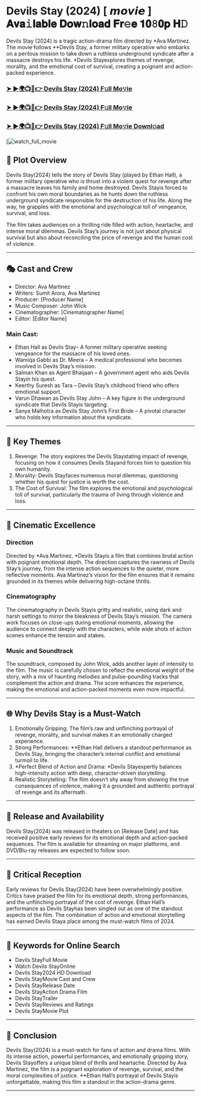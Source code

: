 # Devils Stay (2024) [ 𝙢𝙤𝙫𝙞𝙚 ] 𝐀𝐯𝐚𝚒𝐥𝐚𝐛𝐥𝐞 𝐃𝐨𝐰𝚗𝐥𝐨𝐚𝐝 𝐅𝐫𝚎𝐞 𝟏𝟎𝟾𝟎𝐩 𝐇𝙳

Devils Stay (2024) is a tragic action-drama film directed by *Ava Martinez. The movie follows **Devils Stay, a former military operative who embarks on a perilous mission to take down a ruthless underground syndicate after a massacre destroys his life. *Devils Stayexplores themes of revenge, morality, and the emotional cost of survival, creating a poignant and action-packed experience.

### [➤ ►🌍📺📱👉   Devils Stay (2024) F𝚞ll Mo𝚟ie](https://rb.gy/mnxii5)

### [➤ ►🌍📺📱👉   Devils Stay (2024) F𝚞ll Mo𝚟ie](https://rb.gy/mnxii5)

### [➤ ►🌍📺📱👉   Devils Stay (2024) F𝚞ll Mo𝚟ie Downl𝚘ad](https://rb.gy/mnxii5)

[![watch_full_movie](https://media.themoviedb.org/t/p/w533_and_h300_bestv2/cvHHTuhTPBnpdar2LRDQrrYn2hg.jpg)

## 📖 Plot Overview

Devils Stay(2024) tells the story of Devils Stay (played by Ethan Hall), a former military operative who is thrust into a violent quest for revenge after a massacre leaves his family and home destroyed. Devils Stayis forced to confront his own moral boundaries as he hunts down the ruthless underground syndicate responsible for the destruction of his life. Along the way, he grapples with the emotional and psychological toll of vengeance, survival, and loss.

The film takes audiences on a thrilling ride filled with action, heartache, and intense moral dilemmas. Devils Stay’s journey is not just about physical survival but also about reconciling the price of revenge and the human cost of violence.

---

## 🎭 Cast and Crew

- Director: Ava Martinez  
- Writers: Sumit Arora, Ava Martinez  
- Producer: [Producer Name]  
- Music Composer: John Wick  
- Cinematographer: [Cinematographer Name]  
- Editor: [Editor Name]  

### Main Cast:

- Ethan Hall as Devils Stay– A former military operative seeking vengeance for the massacre of his loved ones.  
- Wamiqa Gabbi as Dr. Meera – A medical professional who becomes involved in Devils Stay’s mission.  
- Salman Khan as Agent Bhaijaan – A government agent who aids Devils Stayin his quest.  
- Keerthy Suresh as Tara – Devils Stay’s childhood friend who offers emotional support.  
- Varun Dhawan as Devils Stay John – A key figure in the underground syndicate that Devils Stayis targeting.  
- Sanya Malhotra as Devils Stay John’s First Bride – A pivotal character who holds key information about the syndicate.

---

## 🌟 Key Themes

1. Revenge: The story explores the Devils Staystating impact of revenge, focusing on how it consumes Devils Stayand forces him to question his own humanity.  
2. Morality: Devils Stayfaces numerous moral dilemmas, questioning whether his quest for justice is worth the cost.  
3. The Cost of Survival: The film explores the emotional and psychological toll of survival, particularly the trauma of living through violence and loss.

---

## 🎥 Cinematic Excellence

### Direction  
Directed by *Ava Martinez, *Devils Stayis a film that combines brutal action with poignant emotional depth. The direction captures the rawness of Devils Stay’s journey, from the intense action sequences to the quieter, more reflective moments. Ava Martinez’s vision for the film ensures that it remains grounded in its themes while delivering high-octane thrills.

### Cinematography  
The cinematography in Devils Stayis gritty and realistic, using dark and harsh settings to mirror the bleakness of Devils Stay’s mission. The camera work focuses on close-ups during emotional moments, allowing the audience to connect deeply with the characters, while wide shots of action scenes enhance the tension and stakes.

### Music and Soundtrack  
The soundtrack, composed by John Wick, adds another layer of intensity to the film. The music is carefully chosen to reflect the emotional weight of the story, with a mix of haunting melodies and pulse-pounding tracks that complement the action and drama. The score enhances the experience, making the emotional and action-packed moments even more impactful.

---

## 🌐 Why Devils Stay is a Must-Watch

1. Emotionally Gripping: The film’s raw and unflinching portrayal of revenge, morality, and survival makes it an emotionally charged experience.  
2. Strong Performances: **Ethan Hall delivers a standout performance as Devils Stay, bringing the character’s internal conflict and emotional turmoil to life.  
3. *Perfect Blend of Action and Drama: *Devils Stayexpertly balances high-intensity action with deep, character-driven storytelling.  
4. Realistic Storytelling: The film doesn’t shy away from showing the true consequences of violence, making it a grounded and authentic portrayal of revenge and its aftermath.

---

## 📅 Release and Availability

Devils Stay(2024) was released in theaters on [Release Date] and has received positive early reviews for its emotional depth and action-packed sequences. The film is available for streaming on major platforms, and DVD/Blu-ray releases are expected to follow soon.

---

## 📝 Critical Reception

Early reviews for Devils Stay(2024) have been overwhelmingly positive. Critics have praised the film for its emotional depth, strong performances, and the unflinching portrayal of the cost of revenge. Ethan Hall’s performance as Devils Stayhas been singled out as one of the standout aspects of the film. The combination of action and emotional storytelling has earned Devils Staya place among the must-watch films of 2024.

---

## 🔑 Keywords for Online Search

- Devils StayFull Movie  
- Watch Devils StayOnline  
- Devils Stay2024 HD Download  
- Devils StayMovie Cast and Crew  
- Devils StayRelease Date  
- Devils StayAction Drama Film  
- Devils StayTrailer  
- Devils StayReviews and Ratings  
- Devils StayMovie Plot  

---

## 📢 Conclusion

Devils Stay(2024) is a must-watch for fans of action and drama films. With its intense action, powerful performances, and emotionally gripping story, Devils Stayoffers a unique blend of thrills and heartache. Directed by Ava Martinez, the film is a poignant exploration of revenge, survival, and the moral complexities of justice. **Ethan Hall’s portrayal of Devils Stayis unforgettable, making this film a standout in the action-drama genre.

---
